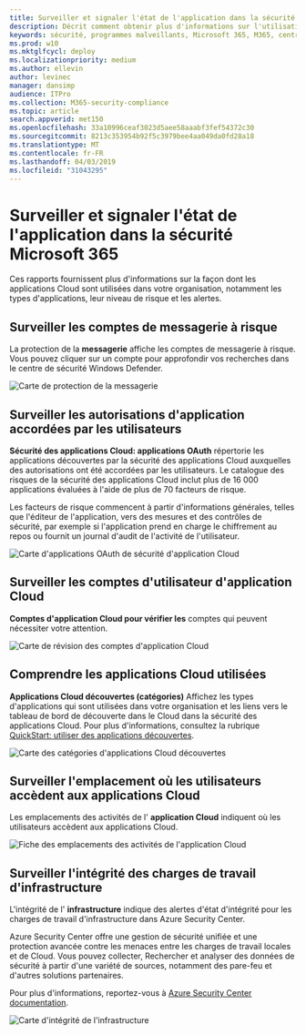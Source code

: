 ```yaml
---
title: Surveiller et signaler l'état de l'application dans la sécurité Microsoft 365
description: Décrit comment obtenir plus d'informations sur l'utilisation des applications Cloud dans votre organisation
keywords: sécurité, programmes malveillants, Microsoft 365, M365, centre de sécurité, moniteur, rapport, applications
ms.prod: w10
ms.mktglfcycl: deploy
ms.localizationpriority: medium
ms.author: ellevin
author: levinec
manager: dansimp
audience: ITPro
ms.collection: M365-security-compliance
ms.topic: article
search.appverid: met150
ms.openlocfilehash: 33a10996ceaf3023d5aee58aaabf3fef54372c30
ms.sourcegitcommit: 8213c353954b92f5c3979bee4aa049da0fd28a18
ms.translationtype: MT
ms.contentlocale: fr-FR
ms.lasthandoff: 04/03/2019
ms.locfileid: "31043295"
---
```

# <a name="monitor-and-report-app-status-in-microsoft-365-security"></a>Surveiller et signaler l'état de l'application dans la sécurité Microsoft 365


Ces rapports fournissent plus d'informations sur la façon dont les applications Cloud sont utilisées dans votre organisation, notamment les types d'applications, leur niveau de risque et les alertes.

## <a name="monitor-email-accounts-at-risk"></a>Surveiller les comptes de messagerie à risque

La protection de la **messagerie** affiche les comptes de messagerie à risque. Vous pouvez cliquer sur un compte pour approfondir vos recherches dans le centre de sécurité Windows Defender.

![Carte de protection de la messagerie](./media/security-docs/email-protection.png)

## <a name="monitor-app-permissions-granted-by-users"></a>Surveiller les autorisations d'application accordées par les utilisateurs

**Sécurité des applications Cloud: applications OAuth** répertorie les applications découvertes par la sécurité des applications Cloud auxquelles des autorisations ont été accordées par les utilisateurs. Le catalogue des risques de la sécurité des applications Cloud inclut plus de 16 000 applications évaluées à l'aide de plus de 70 facteurs de risque.

Les facteurs de risque commencent à partir d'informations générales, telles que l'éditeur de l'application, vers des mesures et des contrôles de sécurité, par exemple si l'application prend en charge le chiffrement au repos ou fournit un journal d'audit de l'activité de l'utilisateur.

![Carte d'applications OAuth de sécurité d'application Cloud](./media/security-docs/cloud-app-security-oauth-apps.png)

## <a name="monitor-cloud-app-user-accounts"></a>Surveiller les comptes d'utilisateur d'application Cloud

**Comptes d'application Cloud pour vérifier les** comptes qui peuvent nécessiter votre attention.

![Carte de révision des comptes d'application Cloud](./media/security-docs/cloud-app-accounts-for-review.png)

## <a name="understand-which-cloud-apps-are-used"></a>Comprendre les applications Cloud utilisées

**Applications Cloud découvertes (catégories)** Affichez les types d'applications qui sont utilisées dans votre organisation et les liens vers le tableau de bord de découverte dans le Cloud dans la sécurité des applications Cloud. Pour plus d'informations, consultez la rubrique [QuickStart: utiliser des applications découvertes](https://docs.microsoft.com/cloud-app-security/discovered-apps).  

![Carte des catégories d'applications Cloud découvertes](./media/security-docs/discovered-cloud-apps-categories.png)

## <a name="monitor-where-users-access-cloud-apps"></a>Surveiller l'emplacement où les utilisateurs accèdent aux applications Cloud

Les emplacements des activités de l' **application Cloud** indiquent où les utilisateurs accèdent aux applications Cloud.

![Fiche des emplacements des activités de l'application Cloud](./media/security-docs/cloud-app-activity-locations.png)

## <a name="monitor-health-for-infrastructure-workloads"></a>Surveiller l'intégrité des charges de travail d'infrastructure

L'intégrité de l' **infrastructure** indique des alertes d'état d'intégrité pour les charges de travail d'infrastructure dans Azure Security Center.

Azure Security Center offre une gestion de sécurité unifiée et une protection avancée contre les menaces entre les charges de travail locales et de Cloud. Vous pouvez collecter, Rechercher et analyser des données de sécurité à partir d'une variété de sources, notamment des pare-feu et d'autres solutions partenaires.

Pour plus d'informations, reportez-vous à [Azure Security Center documentation](https://docs.microsoft.com/azure/security-center/).

![Carte d'intégrité de l'infrastructure](./media/security-docs/infrastructure-health.png)
